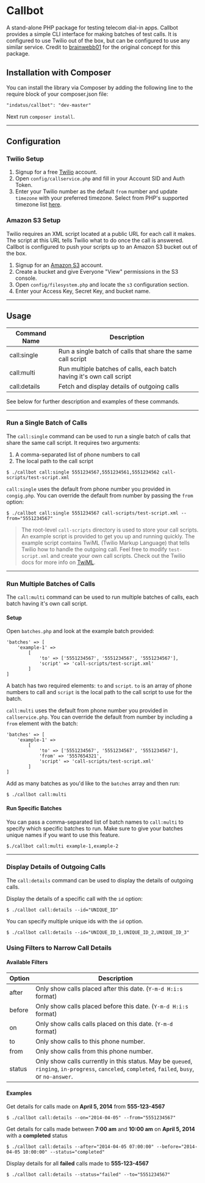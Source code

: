 # Callbot

A stand-alone PHP package for testing telecom dial-in apps. Callbot provides a simple CLI interface for making batches of test calls. It is configured to use Twilio out of the box, but can be configured to use any similar service. Credit to [brainwebb01](https://github.com/brianwebb01) for the original concept for this package.

## Installation with Composer

You can install the library via Composer by adding the following line to the require block of your composer.json file:

```
"indatus/callbot": "dev-master"
```

Next run `composer install`.


---

## Configuration

### Twilio Setup

1. Signup for a free [Twilio](https://www.twilio.com/try-twilio) account.
2. Open `config/callservice.php` and fill in your Account SID and Auth Token.
3. Enter your Twilio number as the default `from` number and update `timezone` with your preferred timezone.
Select from PHP's supported timezone list [here](http://www.php.net/manual/en/timezones.php).

### Amazon S3 Setup

Twilio requires an XML script located at a public URL for each call it makes. The script at this URL tells Twilio what to do once the call is answered. Callbot is configured to push your scripts up to an Amazon S3 bucket out of the box.

1. Signup for an [Amazon S3](https://console.aws.amazon.com/s3/) account.
2. Create a bucket and give Everyone "View" permissions in the S3 console.
3. Open `config/filesystem.php` and locate the `s3` configuration section.
4. Enter your Access Key, Secret Key, and bucket name.


---

## Usage

| Command Name | Description                                                           |
| ------------ | --------------------------------------------------------------------- |
| call:single  | Run a single batch of calls that share the same call script           |
| call:multi   | Run multiple batches of calls, each batch having it's own call script |
| call:details | Fetch and display details of outgoing calls                           |

See below for further description and examples of these commands.

---


### Run a Single Batch of Calls

The `call:single` command can be used to run a single batch of calls that share the same call script. It requires two arguments:

1. A comma-separated list of phone numbers to call
2. The local path to the call script

```
$ ./callbot call:single 5551234567,5551234561,5551234562 call-scripts/test-script.xml
```

`call:single` uses the default from phone number you provided in `congig.php`. You can override the default from number by passing the `from` option:

```
$ ./callbot call:single 5551234567 call-scripts/test-script.xml --from="5551234567"
```

> The root-level `call-scripts` directory is used to store your call scripts. An example script is provided to
> get you up and running quickly. The example script contains TwiML (Twilio Markup Language) that tells Twilio
> how to handle the outgoing call. Feel free to modify `test-script.xml` and create your own call scripts.
> Check out the Twilio docs for more info on [TwiML](https://www.twilio.com/docs/api/twiml).


---

### Run Multiple Batches of Calls

The `call:multi` command can be used to run multiple batches of calls, each batch having it's own call script.

#### Setup

Open `batches.php` and look at the example batch provided:

```
'batches' => [
    'example-1' =>
        [
            'to' => ['5551234567', '5551234567', '5551234567'],
            'script' => 'call-scripts/test-script.xml'
        ]
]
```

A batch has two required elements: `to` and `script`. `to` is an array of phone numbers to call and `script` is the local path to the call script to use for the batch.

`call:multi` uses the default from phone number you provided in `callservice.php`. You can override the default from number by including a `from` element with the batch:

```
'batches' => [
    'example-1' =>
        [
            'to' => ['5551234567', '5551234567', '5551234567'],
            'from' => '5557654321',
            'script' => 'call-scripts/test-script.xml'
        ]
]
```

Add as many batches as you'd like to the `batches` array and then run:

```
$ ./callbot call:multi
```

#### Run Specific Batches

You can pass a comma-separated list of batch names to `call:multi` to specify which specific
batches to run. Make sure to give your batches unique names if you want to use this feature.

```
$./callbot call:multi example-1,example-2
```

---

### Display Details of Outgoing Calls

The `call:details` command can be used to display the details of outgoing calls.

Display the details of a specific call with the `id` option:

```
$ ./callbot call:details --id="UNIQUE_ID"
```

You can specify multiple unique ids with the `id` option.

```
$ ./callbot call:details --id="UNIQUE_ID_1,UNIQUE_ID_2,UNIQUE_ID_3"
```

### Using Filters to Narrow Call Details

#### Available Filters

| Option | Description                               |
| ------ | ----------------------------------------- |
| after  | Only show calls placed after this date. (`Y-m-d H:i:s` format)   |
| before | Only show calls placed before this date. (`Y-m-d H:i:s` format)  |
| on     | Only show calls calls placed on this date. (`Y-m-d` format)|
| to     | Only show calls to this phone number.      |
| from   | Only show calls from this phone number.    |
| status | Only show calls currently in this status. May be `queued`, `ringing`, `in-progress`, `canceled`, `completed`, `failed`, `busy`, or `no-answer`. |

#### Examples

Get details for calls made on **April 5, 2014** from **555-123-4567**

```
$ ./callbot call:details --on="2014-04-05" --from="5551234567"
```

Get details for calls made between **7:00 am** and **10:00 am** on **April 5, 2014** with a **completed** status

```
$ ./callbot call:details --after="2014-04-05 07:00:00" --before="2014-04-05 10:00:00" --status="completed"
```

Display details for all **failed** calls made to **555-123-4567**

```
$ ./callbot call:details --status="failed" --to="5551234567"
```
